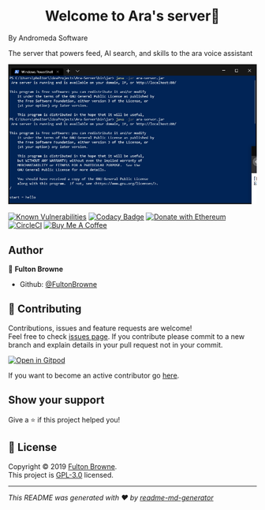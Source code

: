 <h1 align="center">Welcome to Ara's server👋</h1>
By Andromeda Software

The server that powers feed, AI search, and skills to the ara voice assistant

![alt text](docs/scrs1.png)

[![Known Vulnerabilities](https://snyk.io/test/github/FultonBrowne/Ara-Server/badge.svg)](https://snyk.io/test/github/FultonBrowne/Ara-Server})
[![Codacy Badge](https://api.codacy.com/project/badge/Grade/ede27c2ee51e43fbbc4667c4abc19118)](https://www.codacy.com/app/FultonBrowne/Ara-Server?utm_source=github.com&amp;utm_medium=referral&amp;utm_content=FultonBrowne/Ara-Server&amp;utm_campaign=Badge_Grade)
[![Donate with Ethereum](https://en.cryptobadges.io/badge/micro/0xe7D960Ee16d6fCddeB66B0AFBBfa051f61ef0e6C)](https://en.cryptobadges.io/donate/0xe7D960Ee16d6fCddeB66B0AFBBfa051f61ef0e6C)
[![CircleCI](https://circleci.com/gh/FultonBrowne/Ara-Server.svg?style=svg)](https://circleci.com/gh/FultonBrowne/Ara-Server)
<a href="https://www.buymeacoffee.com/28EcqNL" target="_blank"><img src="https://cdn.buymeacoffee.com/buttons/default-blue.png" alt="Buy Me A Coffee" style="height: 51px !important;width: 217px !important;" ></a>

## Author

👤 **Fulton Browne**

*   Github: [@FultonBrowne](https://github.com/FultonBrowne)

## 🤝 Contributing

Contributions, issues and feature requests are welcome!<br />Feel free to check [issues page](https://github.com/andromeda-software/Ara-server/issues).
If you contribute please commit to a new branch and explain details in your pull request not in your commit.

[![Open in Gitpod](https://gitpod.io/button/open-in-gitpod.svg)](https://gitpod.io/#https://github.com/fultonbrowne/ara-server)

If you want to become an active contributor go [here](https://findcollabs.com/project/RRBNiqp3CQVNFGTsHWQn).

## Show your support

Give a ⭐️ if this project helped you!

## 📝 License

Copyright © 2019 [Fulton Browne](https://github.com/fultonbrowne).<br />
This project is [GPL-3.0](https://www.gnu.org/licenses/gpl-3.0.en.html) licensed.

***
_This README was generated with ❤️ by [readme-md-generator](https://github.com/kefranabg/readme-md-generator)_
